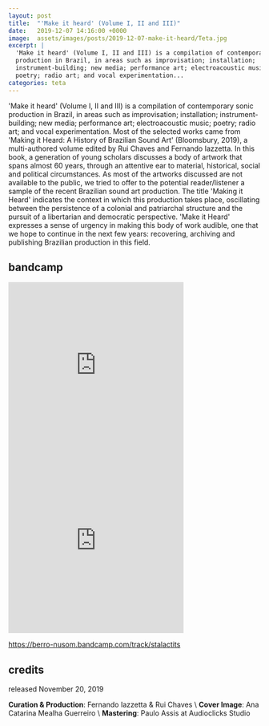 ```yaml
---
layout: post
title:  "'Make it heard' (Volume I, II and III)"
date:   2019-12-07 14:16:00 +0000
image:  assets/images/posts/2019-12-07-make-it-heard/Teta.jpg
excerpt: |
  'Make it heard' (Volume I, II and III) is a compilation of contemporary sonic
  production in Brazil, in areas such as improvisation; installation;
  instrument-building; new media; performance art; electroacoustic music;
  poetry; radio art; and vocal experimentation...
categories: teta
---
```


'Make it heard' (Volume I, II and III) is a compilation of contemporary sonic
production in Brazil, in areas such as improvisation; installation;
instrument-building; new media; performance art; electroacoustic music; poetry;
radio art; and vocal experimentation. Most of the selected works came from
'Making it Heard: A History of Brazilian Sound Art' (Bloomsbury, 2019), a
multi-authored volume edited by Rui Chaves and Fernando Iazzetta. In this book,
a generation of young scholars discusses a body of artwork that spans almost 60
years, through an attentive ear to material, historical, social and political
circumstances. As most of the artworks discussed are not available to the
public, we tried to offer to the potential reader/listener a sample of the
recent Brazilian sound art production. The title 'Making it Heard' indicates
the context in which this production takes place, oscillating between the
persistence of a colonial and patriarchal structure and the pursuit of a
libertarian and democratic perspective. 'Make it Heard' expresses a sense of
urgency in making this body of work audible, one that we hope to continue in
the next few years: recovering, archiving and publishing Brazilian production
in this field.

## bandcamp

<iframe style="border: 0; width: 350px; height: 350px;" src="https://bandcamp.com/EmbeddedPlayer/album=912178169/size=large/bgcol=ffffff/linkcol=0687f5/minimal=true/track=1648934403/transparent=true/" seamless><a href="http://berro-nusom.bandcamp.com/album/make-it-heard-vol-2">Make it Heard - Vol. 2 by Marie Carangi</a></iframe>

<iframe style="border: 0; width: 350px; height: 350px;" src="https://bandcamp.com/EmbeddedPlayer/album=912178169/size=large/bgcol=ffffff/linkcol=0687f5/minimal=true/transparent=true/" seamless><a href="http://berro-nusom.bandcamp.com/album/make-it-heard-vol-2">Make it Heard - Vol. 2 by Berro</a></iframe>

<https://berro-nusom.bandcamp.com/track/stalactits>

## credits

released November 20, 2019

__Curation & Production__: Fernando Iazzetta & Rui Chaves \\
__Cover Image__: Ana Catarina Mealha Guerreiro \\
__Mastering__: Paulo Assis at Audioclicks Studio
